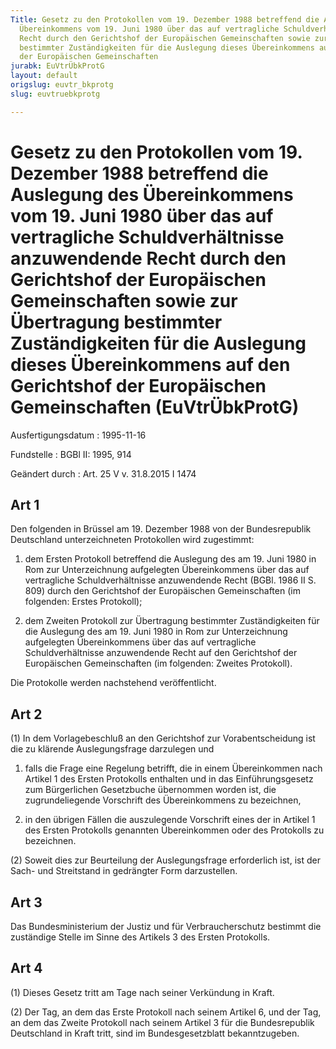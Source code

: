 ```yaml
---
Title: Gesetz zu den Protokollen vom 19. Dezember 1988 betreffend die Auslegung des
  Übereinkommens vom 19. Juni 1980 über das auf vertragliche Schuldverhältnisse anzuwendende
  Recht durch den Gerichtshof der Europäischen Gemeinschaften sowie zur Übertragung
  bestimmter Zuständigkeiten für die Auslegung dieses Übereinkommens auf den Gerichtshof
  der Europäischen Gemeinschaften
jurabk: EuVtrÜbkProtG
layout: default
origslug: euvtr_bkprotg
slug: euvtruebkprotg

---
```


# Gesetz zu den Protokollen vom 19. Dezember 1988 betreffend die Auslegung des Übereinkommens vom 19. Juni 1980 über das auf vertragliche Schuldverhältnisse anzuwendende Recht durch den Gerichtshof der Europäischen Gemeinschaften sowie zur Übertragung bestimmter Zuständigkeiten für die Auslegung dieses Übereinkommens auf den Gerichtshof der Europäischen Gemeinschaften (EuVtrÜbkProtG)

Ausfertigungsdatum
:   1995-11-16

Fundstelle
:   BGBl II: 1995, 914

Geändert durch
:   Art. 25 V v. 31.8.2015 I 1474



## Art 1

Den folgenden in Brüssel am 19. Dezember 1988 von der Bundesrepublik
Deutschland unterzeichneten Protokollen wird zugestimmt:

1.  dem Ersten Protokoll betreffend die Auslegung des am 19. Juni 1980 in
    Rom zur Unterzeichnung aufgelegten Übereinkommens über das auf
    vertragliche Schuldverhältnisse anzuwendende Recht (BGBl. 1986 II S.
    809) durch den Gerichtshof der Europäischen Gemeinschaften (im
    folgenden: Erstes Protokoll);


2.  dem Zweiten Protokoll zur Übertragung bestimmter Zuständigkeiten für
    die Auslegung des am 19. Juni 1980 in Rom zur Unterzeichnung
    aufgelegten Übereinkommens über das auf vertragliche
    Schuldverhältnisse anzuwendende Recht auf den Gerichtshof der
    Europäischen Gemeinschaften (im folgenden: Zweites Protokoll).



Die Protokolle werden nachstehend veröffentlicht.


## Art 2

(1) In dem Vorlagebeschluß an den Gerichtshof zur Vorabentscheidung
ist die zu klärende Auslegungsfrage darzulegen und

1.  falls die Frage eine Regelung betrifft, die in einem Übereinkommen
    nach Artikel 1 des Ersten Protokolls enthalten und in das
    Einführungsgesetz zum Bürgerlichen Gesetzbuche übernommen worden ist,
    die zugrundeliegende Vorschrift des Übereinkommens zu bezeichnen,


2.  in den übrigen Fällen die auszulegende Vorschrift eines der in Artikel
    1 des Ersten Protokolls genannten Übereinkommen oder des Protokolls zu
    bezeichnen.




(2) Soweit dies zur Beurteilung der Auslegungsfrage erforderlich ist,
ist der Sach- und Streitstand in gedrängter Form darzustellen.


## Art 3

Das Bundesministerium der Justiz und für Verbraucherschutz bestimmt
die zuständige Stelle im Sinne des Artikels 3 des Ersten Protokolls.


## Art 4

(1) Dieses Gesetz tritt am Tage nach seiner Verkündung in Kraft.

(2) Der Tag, an dem das Erste Protokoll nach seinem Artikel 6, und der
Tag, an dem das Zweite Protokoll nach seinem Artikel 3 für die
Bundesrepublik Deutschland in Kraft tritt, sind im Bundesgesetzblatt
bekanntzugeben.

